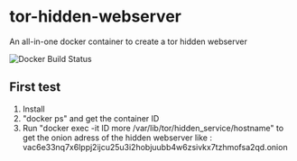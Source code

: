 # tor-hidden-webserver
An all-in-one docker container to create a tor hidden webserver

![Docker Build Status](https://img.shields.io/docker/build/toronsynology/tor-hidden-webserver)

## First test

1. Install
2. "docker ps" and get the container ID
3. Run "docker exec -it ID more /var/lib/tor/hidden_service/hostname" to get the onion adress of the hidden webserver like :
vac6e33nq7x6lppj2ijcu25u3i2hobjuubb4w6zsivkx7tzhmofsa2qd.onion

